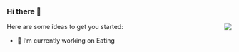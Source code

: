 ### Hi there 👋
<img align="right" src="https://github-readme-stats.vercel.app/api?username=huminted&show_icons=true&icon_color=805AD5&text_color=718096&bg_color=ffffff&hide_title=true" />


<!--
**huminted/huminted** is a ✨ _special_ ✨ repository because its `README.md` (this file) appears on your GitHub profile.
-->

Here are some ideas to get you started:

- 🔭 I’m currently working on Eating
